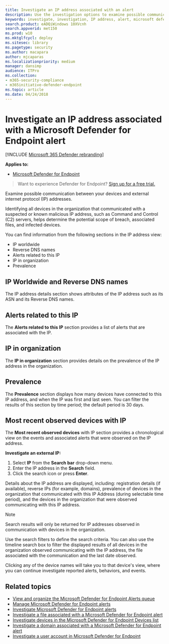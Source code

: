 ```yaml
---
title: Investigate an IP address associated with an alert
description: Use the investigation options to examine possible communication between devices and external IP addresses.
keywords: investigate, investigation, IP address, alert, microsoft defender atp, external IP
search.product: eADQiWindows 10XVcnh
search.appverid: met150
ms.prod: w10
ms.mktglfcycl: deploy
ms.sitesec: library
ms.pagetype: security
ms.author: macapara
author: mjcaparas
ms.localizationpriority: medium
manager: dansimp
audience: ITPro
ms.collection: 
- m365-security-compliance 
- m365initiative-defender-endpoint 
ms.topic: article
ms.date: 04/24/2018
---
```


# Investigate an IP address associated with a Microsoft Defender for Endpoint alert

[!INCLUDE [Microsoft 365 Defender rebranding](../../includes/microsoft-defender.md)]


**Applies to:**

- [Microsoft Defender for Endpoint](https://go.microsoft.com/fwlink/p/?linkid=2146631)

>Want to experience Defender for Endpoint? [Sign up for a free trial.](https://www.microsoft.com/microsoft-365/windows/microsoft-defender-atp?ocid=docs-wdatp-investigateip-abovefoldlink)

Examine possible communication between your devices and external internet protocol (IP) addresses.

Identifying all devices in the organization that communicated with a suspected or known malicious IP address, such as Command and Control (C2) servers, helps determine the potential scope of breach, associated files, and infected devices.

You can find information from the following sections in the IP address view:

- IP worldwide
- Reverse DNS names
- Alerts related to this IP
- IP in organization
- Prevalence

## IP Worldwide and Reverse DNS names

The IP address details section shows attributes of the IP address such as its ASN and its Reverse DNS names.

## Alerts related to this IP

The **Alerts related to this IP** section provides a list of alerts that are associated with the IP.

## IP in organization

The **IP in organization** section provides details on the prevalence of the IP address in the organization.

## Prevalence

The **Prevalence** section displays how many devices have connected to this IP address, and when the IP was first and last seen. You can filter the results of this section by time period; the default period is 30 days.

## Most recent observed devices with IP

The **Most recent observed devices** with IP section provides a chronological view on the events and associated alerts that were observed on the IP address.

**Investigate an external IP:**

1. Select **IP** from the **Search bar** drop-down menu.
2. Enter the IP address in the **Search** field.
3. Click the search icon or press **Enter**.

Details about the IP address are displayed, including: registration details (if available), reverse IPs (for example, domains), prevalence of devices in the organization that communicated with this IP Address (during selectable time period), and the devices in the organization that were observed communicating with this IP address.

> [!NOTE]
> Search results will only be returned for IP addresses observed in communication with devices in the organization.

Use the search filters to define the search criteria. You can also use the timeline search box to filter the displayed results of all devices in the organization observed communicating with the IP address, the file associated with the communication and the last date observed.

Clicking any of the device names will take you to that device's view, where you can continue investigate reported alerts, behaviors, and events.

## Related topics

- [View and organize the Microsoft Defender for Endpoint Alerts queue](alerts-queue.md)
- [Manage Microsoft Defender for Endpoint alerts](manage-alerts.md)
- [Investigate Microsoft Defender for Endpoint alerts](investigate-alerts.md)
- [Investigate a file associated with a Microsoft Defender for Endpoint alert](investigate-files.md)
- [Investigate devices in the Microsoft Defender for Endpoint Devices list](investigate-machines.md)
- [Investigate a domain associated with a Microsoft Defender for Endpoint alert](investigate-domain.md)
- [Investigate a user account in Microsoft Defender for Endpoint](investigate-user.md)
